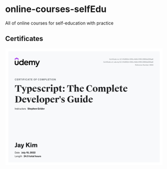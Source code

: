 # online-courses-selfEdu
All of online courses for self-education with practice

## Certificates
<img width ="600px" src="https://github.com/JayKim88/online-courses-selfEdu/blob/master/images/udemy_typescript_certificate.jpeg?raw=true">
